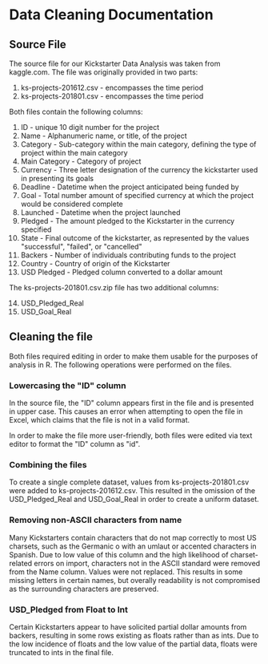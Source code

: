 # Data Cleaning Documentation

## Source File
The source file for our Kickstarter Data Analysis was taken from kaggle.com. The file was originally provided in two parts:

1. ks-projects-201612.csv - encompasses the time period 
2. ks-projects-201801.csv - encompasses the time period 

Both files contain the following columns:
1. ID - unique 10 digit number for the project
2. Name - Alphanumeric name, or title, of the project
3. Category - Sub-category within the main category, defining the type of project within the main category
4. Main Category - Category of project
5. Currency - Three letter designation of the currency the kickstarter used in presenting its goals
6. Deadline - Datetime when the project anticipated being funded by
7. Goal - Total number amount of specified currency at which the project would be considered complete
8. Launched - Datetime when the project launched
9. Pledged - The amount pledged to the Kickstarter in the currency specified
10. State - Final outcome of the kickstarter, as represented by the values "successful", "failed", or "cancelled"
11. Backers - Number of individuals contributing funds to the project
12. Country - Country of origin of the Kickstarter
13. USD Pledged - Pledged column converted to a dollar amount

The ks-projects-201801.csv.zip file has two additional columns:

14. USD_Pledged_Real
15. USD_Goal_Real

## Cleaning the file
Both files required editing in order to make them usable for the purposes of analysis in R. The following operations were performed on the files.

### Lowercasing the "ID" column
In the source file, the "ID" column appears first in the file and is presented in upper case. This causes an error when attempting to open the file in Excel, which claims that the file is not in a valid format. 

In order to make the file more user-friendly, both files were edited via text editor to format the "ID" column as "id". 

### Combining the files
To create a single complete dataset, values from ks-projects-201801.csv were added to ks-projects-201612.csv. This resulted in the omission of the USD_Pledged_Real and USD_Goal_Real in order to create a uniform dataset.

### Removing non-ASCII characters from name
Many Kickstarters contain characters that do not map correctly to most US charsets, such as the Germanic o with an umlaut or accented characters in Spanish. Due to low value of this column and the high likelihood of charset-related errors on import, characters not in the ASCII standard were removed from the Name column. Values were not replaced. This results in some missing letters in certain names, but overally readability is not compromised as the surrounding characters are preserved. 

### USD_Pledged from Float to Int
Certain Kickstarters appear to have solicited partial dollar amounts from backers, resulting in some rows existing as floats rather than as ints. Due to the low incidence of floats and the low value of the partial data, floats were truncated to ints in the final file. 
